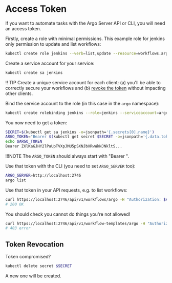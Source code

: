 # Access Token

If you want to automate tasks with the Argo Server API or CLI, you will need an access token. 

Firstly, create a role with minimal permissions. This example role for jenkins only permission to update and list workflows:

```sh
kubectl create role jenkins --verb=list,update --resource=workflows.argoproj.io 
```

Create a service account for your service:

```sh
kubectl create sa jenkins
```

!! TIP
    Create a unique service account for each client: (a) you'll be able to correctly secure your workflows and (b) [revoke the token](#token-revocation) without impacting other clients. 

Bind the service account to the role (in this case in the `argo` namespace):

```sh
kubectl create rolebinding jenkins --role=jenkins --serviceaccount=argo:jenkins
```

You now need to get a token:

```sh
SECRET=$(kubectl get sa jenkins -o=jsonpath='{.secrets[0].name}')
ARGO_TOKEN="Bearer $(kubectl get secret $SECRET -o=jsonpath='{.data.token}' | base64 --decode)"
echo $ARGO_TOKEN
Bearer ZXlKaGJHY2lPaUpTVXpJMU5pSXNJbXRwWkNJNkltS...
```

!!!NOTE
    The `ARGO_TOKEN` should always start with "Bearer ".

Use that token with the CLI (you need to set `ARGO_SERVER` too):

```sh
ARGO_SERVER=http://localhost:2746 
argo list
```

Use that token in your API requests, e.g. to list workflows:

```sh
curl https://localhost:2746/api/v1/workflows/argo -H "Authorization: $ARGO_TOKEN"
# 200 OK
```

You should check you cannot do things you're not allowed!

```sh
curl https://localhost:2746/api/v1/workflow-templates/argo -H "Authorization: $ARGO_TOKEN"
# 403 error
```

## Token Revocation

Token compromised?

```sh
kubectl delete secret $SECRET
```

A new one will be created.
